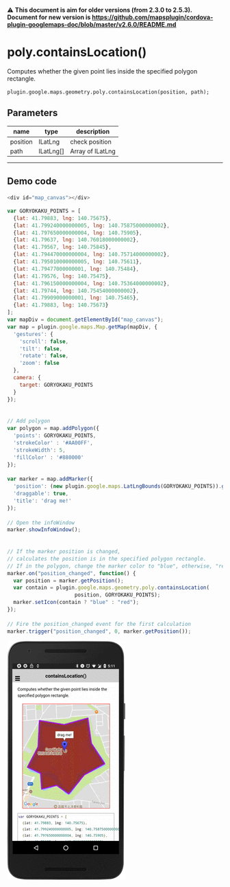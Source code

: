 :warning: **This document is aim for older versions (from 2.3.0 to 2.5.3).
Document for new version is https://github.com/mapsplugin/cordova-plugin-googlemaps-doc/blob/master/v2.6.0/README.md**

# poly.containsLocation()

Computes whether the given point lies inside the specified polygon rectangle.

```
plugin.google.maps.geometry.poly.containsLocation(position, path);
```

## Parameters

name           | type          | description
---------------|---------------|---------------------------------------
position       | ILatLng       | check position
path           | ILatLng[]     | Array of ILatLng
-----------------------------------------------------------------------

## Demo code

```js
<div id="map_canvas"></div>
```

```js
var GORYOKAKU_POINTS = [
  {lat: 41.79883, lng: 140.75675},
  {lat: 41.799240000000005, lng: 140.75875000000002},
  {lat: 41.797650000000004, lng: 140.75905},
  {lat: 41.79637, lng: 140.76018000000002},
  {lat: 41.79567, lng: 140.75845},
  {lat: 41.794470000000004, lng: 140.75714000000002},
  {lat: 41.795010000000005, lng: 140.75611},
  {lat: 41.79477000000001, lng: 140.75484},
  {lat: 41.79576, lng: 140.75475},
  {lat: 41.796150000000004, lng: 140.75364000000002},
  {lat: 41.79744, lng: 140.75454000000002},
  {lat: 41.79909000000001, lng: 140.75465},
  {lat: 41.79883, lng: 140.75673}
];
var mapDiv = document.getElementById("map_canvas");
var map = plugin.google.maps.Map.getMap(mapDiv, {
  'gestures': {
    'scroll': false,
    'tilt': false,
    'rotate': false,
    'zoom': false
  },
  camera: {
    target: GORYOKAKU_POINTS
  }
});


// Add polygon
var polygon = map.addPolygon({
  'points': GORYOKAKU_POINTS,
  'strokeColor' : '#AA00FF',
  'strokeWidth': 5,
  'fillColor' : '#880000'
});

var marker = map.addMarker({
  'position': (new plugin.google.maps.LatLngBounds(GORYOKAKU_POINTS)).getCenter(),
  'draggable': true,
  'title': 'drag me!'
});

// Open the infoWindow
marker.showInfoWindow();


// If the marker position is changed,
// calculates the position is in the specified polygon rectangle.
// If in the polygon, change the marker color to "blue", otherwise, "red".
marker.on("position_changed", function() {
  var position = marker.getPosition();
  var contain = plugin.google.maps.geometry.poly.containsLocation(
                      position, GORYOKAKU_POINTS);
  marker.setIcon(contain ? "blue" : "red");
});

// Fire the position_changed event for the first calculation
marker.trigger("position_changed", 0, marker.getPosition());


```

![](image.gif)
